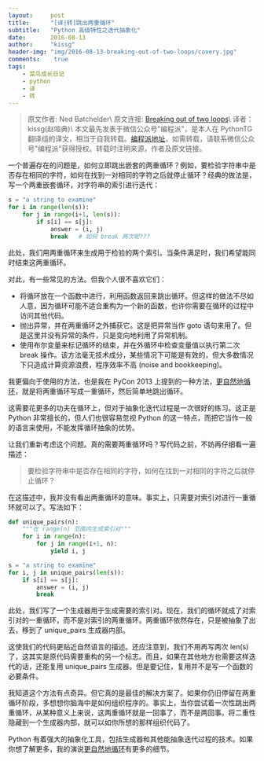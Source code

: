 ```yaml
---
layout:	    post
title:      "[译|转]跳出两重循环"
subtitle:   "Python 高级特性之迭代抽象化"
date:       2016-08-13
author:     "kissg"
header-img: "img/2016-08-13-breaking-out-of-two-loops/covery.jpg"
comments:    true
tags:
    - 菜鸟成长日记
    - python
    - 译
    - 转
---
```


> 原文作者: Ned Batchelder\\
原文连接: [Breaking out of two loops](http://nedbatchelder.com//blog/201608/breaking_out_of_two_loops.html)\\
译者：kissg(赵喧典)\\
本文最先发表于微信公众号"编程派"，是本人在 PythonTG 翻译组的译文，相当于自我转载。[编程派地址](http://codingpy.com/article/breaking-out-of-two-loops/)，如需转载，请联系微信公众号"编程派"获得授权。转载时注明来源，作者及原文链接。


一个普遍存在的问题是，如何立即跳出嵌套的两重循环？例如，要检验字符串中是否存在相同的字符，如何在找到一对相同的字符之后就停止循环？经典的做法是，写一个两重嵌套循环，对字符串的索引进行迭代：

```python
s = "a string to examine"
for i in range(len(s)):
    for j in range(i+1, len(s)):
        if s[i] == s[j]:
            answer = (i, j)
            break   # 如何 break 两次呢???
```

此处，我们用两重循环来生成用于检验的两个索引。当条件满足时，我们希望能同时结束这两重循环。

对此，有一些常见的方法。但我个人很不喜欢它们：

- 将循环放在一个函数中进行，利用函数返回来跳出循环。但这样的做法不尽如人意，因为循环可能不适合重构为一个新的函数，也许你需要在循环的过程中访问其他代码。
- 抛出异常，并在两重循环之外捕获它。这是把异常当作 goto 语句来用了。但是这里并没有异常的条件，只是变向地利用了异常机制。
- 使用布尔变量来标记循环的结束，并在外循环中检查变量值以执行第二次 break 操作。该方法毫无技术成分，某些情况下可能是有效的，但大多数情况下只造成计算资源浪费，程序效率不高 (noise and bookkeeping)。

我更偏向于使用的方法，也是我在 PyCon 2013 上提到的一种方法，[更自然地循环](http://nedbatchelder.com/text/iter.html)，就是将两重循环写成一重循环，然后简单地跳出循环。

这需要花更多的功夫在循环上，但对于抽象化迭代过程是一次很好的练习。这正是 Python 非常擅长的，但人们也很容易忽视 Python 的这一特点，而把它当作一般的语言来使用，不能发挥循环抽象的优势。

让我们重新考虑这个问题。真的需要两重循环吗？写代码之前，不妨再仔细看一遍描述：

> 要检验字符串中是否存在相同的字符，如何在找到一对相同的字符之后就停止循环？

在这描述中，我并没有看出两重循环的意味。事实上，只需要对索引对进行一重循环就可以了。写法如下：

```python
def unique_pairs(n):
    """在 range(n) 范围内生成索引对"""
    for i in range(n):
        for j in range(i+1, n):
            yield i, j

s = "a string to examine"
for i, j in unique_pairs(len(s)):
    if s[i] == s[j]:
        answer = (i, j)
        break
```

此处，我们写了一个生成器用于生成需要的索引对。现在，我们的循环就成了对索引对的一重循环，而不是对索引的两重循环。两重循环依然存在，只是被抽象了出去，移到了 unique\_pairs 生成器内部。

这使我们的代码更贴近自然语言的描述。还应注意到，我们不用再写两次 len(s) 了，这其实是原代码需要重构的另一个标志。而且，如果在其他地方也需要这样迭代的话，还能复用 unique\_pairs 生成器。但是要记住，复用并不是写一个函数的必要条件。

我知道这个方法有点奇异。但它真的是最佳的解决方案了。如果你仍旧停留在两重循环阶段，多想想你脑海中是如何组织程序的。事实上，当你尝试着一次性跳出两重循环，从某种意义上来说，这两重循环就是一回事了，而不是两回事。将二重性隐藏到一个生成器内部，就可以如你所想的那样组织代码了。

Python 有着强大的抽象化工具，包括生成器和其他能抽象迭代过程的技术。如果你想了解更多，我的演说[更自然地循环](http://nedbatchelder.com/text/iter.html)有更多的细节。

